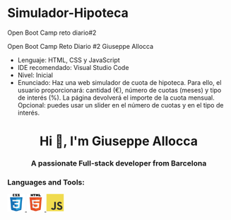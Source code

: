 # Simulador-Hipoteca
Open Boot Camp reto diario#2

  Open Boot Camp Reto Diario #2
  Giuseppe Allocca
- Lenguaje: HTML, CSS y JavaScript
- IDE recomendado: Visual Studio Code
- Nivel: Inicial
- Enunciado: Haz una web simulador de cuota de hipoteca.
Para ello, el usuario proporcionará:
cantidad (€), número de cuotas (meses) y tipo de interés (%).
La página devolverá el importe de la cuota mensual.
Opcional: puedes usar un slider en el número de cuotas y en el tipo de interés.


<h1 align="center">Hi 👋, I'm Giuseppe Allocca</h1>
<h3 align="center">A passionate Full-stack developer from Barcelona</h3>
<h3 align="left">Languages and Tools:</h3>
<p align="left"> <a href="https://www.w3schools.com/css/" target="_blank" rel="noreferrer"> <img src="https://raw.githubusercontent.com/devicons/devicon/master/icons/css3/css3-original-wordmark.svg" alt="css3" width="40" height="40"/> </a> <a href="https://www.w3.org/html/" target="_blank" rel="noreferrer"> <img src="https://raw.githubusercontent.com/devicons/devicon/master/icons/html5/html5-original-wordmark.svg" alt="html5" width="40" height="40"/> </a> <a href="https://developer.mozilla.org/en-US/docs/Web/JavaScript" target="_blank" rel="noreferrer"> <img src="https://raw.githubusercontent.com/devicons/devicon/master/icons/javascript/javascript-original.svg" alt="javascript" width="40" height="40"/> </a> </p>
